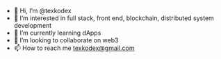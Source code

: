 - 👋 Hi, I’m @texkodex
- 👀 I’m interested in full stack, front end, blockchain, distributed system development 
- 🌱 I’m currently learning dApps
- 💞️ I’m looking to collaborate on web3
- 📫 How to reach me texkodex@gmail.com

<!---
texkodex/texkodex is a ✨ special ✨ repository because its `README.md` (this file) appears on your GitHub profile.
You can click the Preview link to take a look at your changes.
--->
